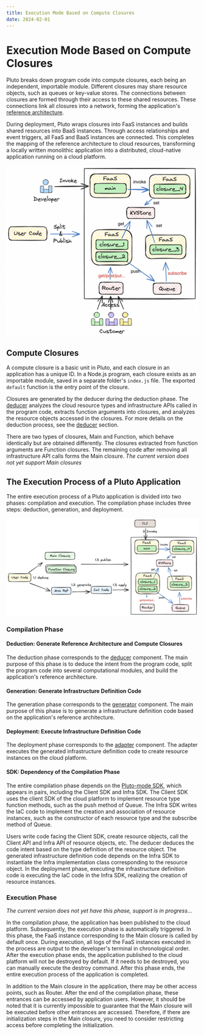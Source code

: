 ```yaml
---
title: Execution Mode Based on Compute Closures
date: 2024-02-01
---
```


# Execution Mode Based on Compute Closures

Pluto breaks down program code into compute closures, each being an independent, importable module. Different closures may share resource objects, such as queues or key-value stores. The connections between closures are formed through their access to these shared resources. These connections link all closures into a network, forming the application's [reference architecture](../concepts/arch-ref.en.md).

During deployment, Pluto wraps closures into FaaS instances and builds shared resources into BaaS instances. Through access relationships and event triggers, all FaaS and BaaS instances are connected. This completes the mapping of the reference architecture to cloud resources, transforming a locally written monolithic application into a distributed, cloud-native application running on a cloud platform.

![Pluto Application Transformation](../../../assets/closure-mode-app-transformation.png)

## Compute Closures

A compute closure is a basic unit in Pluto, and each closure in an application has a unique ID. In a Node.js program, each closure exists as an importable module, saved in a separate folder's `index.js` file. The exported `default` function is the entry point of the closure.

Closures are generated by the deducer during the deduction phase. The [deducer](../concepts/deducer.en.md) analyzes the cloud resource types and infrastructure APIs called in the program code, extracts function arguments into closures, and analyzes the resource objects accessed in the closures. For more details on the deduction process, see the [deducer](../concepts/deducer.en.md) section.

There are two types of closures, Main and Function, which behave identically but are obtained differently. The closures extracted from function arguments are Function closures. The remaining code after removing all infrastructure API calls forms the Main closure. _The current version does not yet support Main closures_

## The Execution Process of a Pluto Application

The entire execution process of a Pluto application is divided into two phases: compilation and execution. The compilation phase includes three steps: deduction, generation, and deployment.

![The Execution Process of a Pluto Application](../../../assets/closure-mode-app-execution.png)

### Compilation Phase

#### Deduction: Generate Reference Architecture and Compute Closures

The deduction phase corresponds to the [deducer](../concepts/deducer.en.md) component. The main purpose of this phase is to deduce the intent from the program code, split the program code into several computational modules, and build the application's reference architecture.

#### Generation: Generate Infrastructure Definition Code

The generation phase corresponds to the [generator](../concepts/generator.en.md) component. The main purpose of this phase is to generate a infrastructure definition code based on the application's reference architecture.

#### Deployment: Execute Infrastructure Definition Code

The deployment phase corresponds to the [adapter](../concepts/adapter.en.md) component. The adapter executes the generated infrastructure definition code to create resource instances on the cloud platform.

#### SDK: Dependency of the Compilation Phase

The entire compilation phase depends on the [Pluto-mode SDK](../concepts/sdk.en.md), which appears in pairs, including the Client SDK and Infra SDK. The Client SDK uses the client SDK of the cloud platform to implement resource type function methods, such as the push method of Queue. The Infra SDK writes the IaC code to implement the creation and association of resource instances, such as the constructor of each resource type and the subscribe method of Queue.

Users write code facing the Client SDK, create resource objects, call the Client API and Infra API of resource objects, etc. The deducer deduces the code intent based on the type definition of the resource object. The generated infrastructure definition code depends on the Infra SDK to instantiate the Infra implementation class corresponding to the resource object. In the deployment phase, executing the infrastructure definition code is executing the IaC code in the Infra SDK, realizing the creation of resource instances.

### Execution Phase

_The current version does not yet have this phase, support is in progress..._

In the compilation phase, the application has been published to the cloud platform. Subsequently, the execution phase is automatically triggered. In this phase, the FaaS instance corresponding to the Main closure is called by default once. During execution, all logs of the FaaS instances executed in the process are output to the developer's terminal in chronological order. After the execution phase ends, the application published to the cloud platform will not be destroyed by default. If it needs to be destroyed, you can manually execute the destroy command. After this phase ends, the entire execution process of the application is completed.

In addition to the Main closure in the application, there may be other access points, such as Router. After the end of the compilation phase, these entrances can be accessed by application users. However, it should be noted that it is currently impossible to guarantee that the Main closure will be executed before other entrances are accessed. Therefore, if there are initialization steps in the Main closure, you need to consider restricting access before completing the initialization.
